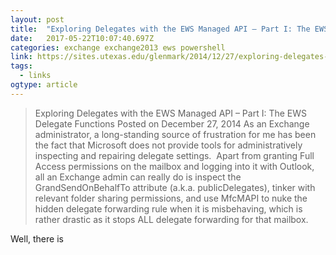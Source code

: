 ```yaml
---
layout: post 
title:  "Exploring Delegates with the EWS Managed API – Part I: The EWS Delegate Functions | The AEMS Flogger" 
date:   2017-05-22T10:07:40.697Z 
categories: exchange exchange2013 ews powershell
link: https://sites.utexas.edu/glenmark/2014/12/27/exploring-delegates-with-the-ews-managed-api-part-i-the-ews-delegate-functions/ 
tags:
  - links
ogtype: article 
---
```


> Exploring Delegates with the EWS Managed API – Part I: The EWS Delegate Functions
Posted on December 27, 2014
As an Exchange administrator, a long-standing source of frustration for me has been the fact that Microsoft does not provide tools for administratively inspecting and repairing delegate settings.  Apart from granting Full Access permissions on the mailbox and logging into it with Outlook, all an Exchange admin can really do is inspect the GrandSendOnBehalfTo attribute (a.k.a. publicDelegates), tinker with relevant folder sharing permissions, and use MfcMAPI to nuke the hidden delegate forwarding rule when it is misbehaving, which is rather drastic as it stops ALL delegate forwarding for that mailbox.

Well, there is
